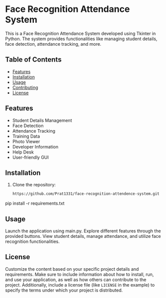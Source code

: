 # Face Recognition Attendance System

This is a Face Recognition Attendance System developed using Tkinter in Python. The system provides functionalities like managing student details, face detection, attendance tracking, and more.

## Table of Contents

- [Features](#features)
- [Installation](#installation)
- [Usage](#usage)
- [Contributing](#contributing)
- [License](#license)

## Features

- Student Details Management
- Face Detection
- Attendance Tracking
- Training Data
- Photo Viewer
- Developer Information
- Help Desk
- User-friendly GUI

## Installation

1. Clone the repository:

   ```bash
   https://github.com/Prat1331/face-recognition-attendence-system.git
pip install -r requirements.txt

## Usage
Launch the application using main.py.
Explore different features through the provided buttons.
View student details, manage attendance, and utilize face recognition functionalities.

## License
Customize the content based on your specific project details and requirements. Make sure to include information about how to install, run, and use your application, as well as how others can contribute to the project. Additionally, include a license file (like `LICENSE` in the example) to specify the terms under which your project is distributed.
